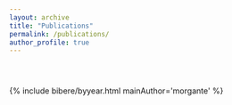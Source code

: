 ```yaml
---
layout: archive
title: "Publications"
permalink: /publications/
author_profile: true
---
```


<!--
{% if author.googlescholar %}
  You can also find my articles on <u><a href="{{author.googlescholar}}">my Google Scholar profile</a>.</u>
{% endif %}

{% include base_path %}

{% for post in site.publications reversed %}
  {% include archive-single.html %}
{% endfor %}
 -->


<div class="container">
  <div class="main_wrapper">
    <div class="canvas_wrapper"> <canvas class="canvas chart-area" id="citationHistogram"></canvas> </div>
    <p></p>
    <div class="canvas_wrapper" style="margin-left:3%"> <canvas class="canvas chart-area" id="papersPerYear"></canvas> </div>
  </div>
</div>

{% include bibere/byyear.html mainAuthor='morgante' %}

<script>
    const mainTextColor = getComputedStyle(document.documentElement).getPropertyValue('--main-text-color');

const papers = [
    { title: "Paper 1", citations: 3, published: true, year: 2022 },
    { title: "Paper 2", citations: 59, published: true, year: 2022 },
    { title: "Paper 3", citations: 12, published: true, year: 2023 },
    { title: "Paper 4", citations: 2, published: false, year: 2023 },
    { title: "Paper 5", citations: 6, published: false, year: 2023 },
    { title: "Paper 6", citations: 0, published: false, year: 2024 },
];

const citableCounts = [0, 0, 0, 0, 0]; 
const publishedCounts = [0, 0, 0, 0, 0]; 
const papersPerYear = {};

papers.forEach(paper => {
    const citations = paper.citations;
    const year = paper.year;
    papersPerYear[year] = (papersPerYear[year] || { total: 0, published: 0, citable: 0 });
    papersPerYear[year].total++;
    if (paper.published) {
        papersPerYear[year].published++;
        if (citations == 0) {
            publishedCounts[0]++;
        } else if (citations < 10) {
            publishedCounts[1]++;
        } else if (citations < 20) {
            publishedCounts[2]++;
        } else if (citations < 50) {
            publishedCounts[3]++;
        } else {
            publishedCounts[4]++;
        }
    } else {
        papersPerYear[year].citable++;
        if (citations == 0) {
            citableCounts[0]++;
        } else if (citations < 10) {
            citableCounts[1]++;
        } else if (citations < 20) {
            citableCounts[2]++;
        } else if (citations < 50) {
            citableCounts[3]++;
        } else {
            citableCounts[4]++;
        }
    }
});

const years = Object.keys(papersPerYear).sort((a, b) => a - b);
const totalData = years.map(year => papersPerYear[year].total);
const publishedData = years.map(year => papersPerYear[year].published);
const citableData = years.map(year => papersPerYear[year].citable);


var ctx = document.getElementById('citationHistogram').getContext('2d');
var myChart = new Chart(ctx, {
    type: 'bar',
    data: {
        labels: ["0", "1-9", "10-19", "20-49", "50-99"],
        datasets: [{
            label: 'Unpublished Papers',
            backgroundColor: 'rgb(54, 162, 235)',
            data: citableCounts // You can fill this with actual data if needed
        }, {
            label: 'Published Papers',
            backgroundColor: 'rgb(255, 99, 132)',
            data: publishedCounts // You can fill this with actual data if needed
        }]
    },
    options: {
        scales: {
            yAxes: [{
                ticks: {
                    beginAtZero: true,
                    fontColor: mainTextColor
                },
                gridLines: {
                    color: mainTextColor
                }
            }],
            xAxes: [{
                ticks: {
                    fontColor: mainTextColor
                },
                gridLines: {
                    color: mainTextColor
                },
                scaleLabel: {
                    display: true,
                    labelString: 'Citations',
                    fontColor: mainTextColor
                }
            }]
        },
        legend: {
            labels: {
                fontColor: mainTextColor 
            }
        }
    }
});

var ctx2 = document.getElementById('papersPerYear').getContext('2d');
var myChart2 = new Chart(ctx2, {
    type: 'line',
    data: {
        labels: years,
        datasets: [{
            label: 'Published Papers Per Year',
            borderColor: 'rgb(75, 192, 192)',
            data: publishedData
        }, {
            label: 'Unpublished Papers Per Year',
            borderColor: 'rgb(54, 162, 235)',
            data: citableData
        }, {
            label: 'Total Papers Per Year',
            borderColor: 'rgb(255, 206, 86)',
            data: totalData
        }]
    },
    options: {
        scales: {
            yAxes: [{
                ticks: {
                    beginAtZero: true,
                    fontColor: mainTextColor
                },
                gridLines: {
                    color: mainTextColor
                }
            }],
            xAxes: [{
                ticks: {
                    fontColor: mainTextColor
                },
                gridLines: {
                    color: mainTextColor
                }
            }]
        },
        legend: {
            labels: {
                fontColor: mainTextColor 
            }
        }
    }
});

</script>

<style>
  .container {
      width: 90%;
      margin: auto;
      margin-left: 3%;
      align-items: center;
  }

  .main_wrapper{
      display: flex;
      flex-wrap: row;
      justify-content: center;
      align-items: center;
      height: auto;
      width: 100%;
  }
  .canvas_wrapper{
      display: flex;
      justify-content: center;
      align-items: center;
      flex-direction: column;
      width: 50%;
  }
  .canvas{
      width: 100%;
      height: auto;
  }
</style>




<!--
<style type="text/css">
  div.arxivfeed {margin-bottom: 5px; width:700px;}
</style>

<div id="arxivfeed"></div>
-->

